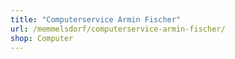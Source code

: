 ```yaml
---
title: "Computerservice Armin Fischer"
url: /memmelsdorf/computerservice-armin-fischer/
shop: Computer
---
```

